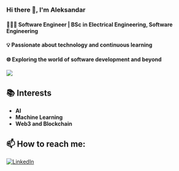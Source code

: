 ### Hi there 👋, I'm Aleksandar

#### 👨🏻‍💻   Software Engineer | BSc in Electrical Engineering, Software Engineering

#### 💡 Passionate about technology and continuous learning

#### 🌐 Exploring the world of software development and beyond

<!--#### 📚 Currently diving into 
<p>
  <img src="https://img.shields.io/badge/Web%20Development-yellow?style=for-the-badge" alt="Web Development"/>
  <img src="https://img.shields.io/badge/Mobile%20Development-green?style=for-the-badge" alt="Mobile Development"/>
</p>

-->
[![](https://github-readme-stats.vercel.app/api/top-langs/?username=aleksandardrljaca)](https://github.com/aleksandardrljaca/github-readme-stats)

## 📚 Interests
- **AI**
- **Machine Learning**
- **Web3 and Blockchain**

## 📫 How to reach me:
<a href="https://www.linkedin.com/in/aleksandardrljaca"><img src="https://img.shields.io/badge/LinkedIn%20-blue?style=for-the-badge" alt="LinkedIn"/></a>


